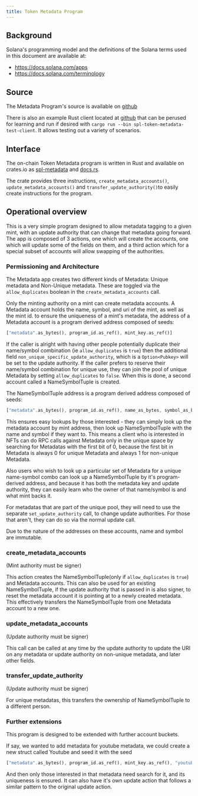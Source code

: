```yaml
---
title: Token Metadata Program
---
```


## Background

Solana's programming model and the definitions of the Solana terms used in this
document are available at:

- https://docs.solana.com/apps
- https://docs.solana.com/terminology

## Source

The Metadata Program's source is available on
[github](https://github.com/solana-labs/solana-program-library)

There is also an example Rust client located at
[github](https://github.com/solana-labs/solana-program-library/tree/master/token_metadata/test/src/main.rs)
that can be perused for learning and run if desired with `cargo run --bin spl-token-metadata-test-client`. It allows testing out a variety of scenarios.

## Interface

The on-chain Token Metadata program is written in Rust and available on crates.io as
[spl-metadata](https://crates.io/crates/spl-token-metadata) and
[docs.rs](https://docs.rs/spl-token-metadata).

The crate provides three instructions, `create_metadata_accounts()`, `update_metadata_accounts()` and `transfer_update_authority()`to easily create instructions for the program.

## Operational overview

This is a very simple program designed to allow metadata tagging to a given mint, with an update authority
that can change that metadata going forward. The app is composed of 3 actions, one which will create the accounts, one which will update some of the fields on them, and a third action which for a special subset
of accounts will allow swapping of the authorities.

### Permissioning and Architecture

The Metadata app creates two different kinds of Metadata: Unique metadata and Non-Unique metadata. These are
toggled via the `allow_duplicates` boolean in the `create_metadata_accounts` call.

Only the minting authority on a mint can create metadata accounts. A Metadata account holds the name, symbol,
and uri of the mint, as well as the mint id. to ensure the uniqueness of
a mint's metadata, the address of a Metadata account is a program derived address composed of seeds:

```rust
["metadata".as_bytes(), program_id.as_ref(), mint_key.as_ref()]
```

If the caller is alright with having other people potentially duplicate their name/symbol combination
(ie `allow_duplicates` is `true`) then the additional field `non_unique_specific_update_authority`,
which is a `Option<Pubkey>` will be set to the update authority. If the caller prefers to reserve their
name/symbol combination for unique use, they can join the pool of unique Metadata by
setting `allow_duplicates` to `false`. When this is done, a second account called a NameSymbolTuple is created.

The NameSymbolTuple address is a program derived address composed of seeds:

```rust
["metadata".as_bytes(), program_id.as_ref(), name_as_bytes, symbol_as_bytes]
```

This ensures easy lookups by those interested - they can simply look up the metadata account by mint address, then
look up NameSymbolTuple with the name and symbol if they want to. This means a client who is interested in NFTs
can do RPC calls against Metadata only in the unique space by searching for Metadatas with the first bit of 0,
because the first bit in Metadata is always 0 for unique Metadata and always 1 for non-unique Metadata.

Also users who wish to look up a particular set of Metadata for a unique name-symbol combo can look up a NameSymbolTuple by it's program-derived address, and because it has both the metadata key and update authority,
they can easily learn who the owner of that name/symbol is and what mint backs it.

For metadatas that are part of the unique pool, they will need to use the separate `set_update_authority` call,
to change update authorities. For those that aren't, they can do so via the normal update call.

Due to the nature of the addresses on these accounts, name and symbol are immutable.

### create_metadata_accounts

(Mint authority must be signer)

This action creates the NameSymbolTuple(only if `allow_duplicates` is `true`) and Metadata accounts.
This can also be used for an existing NameSymbolTuple, if the update authority that is passed in is also signer,
to reset the metadata account it is pointing at to a newly created metadata. This effectively transfers the
NameSymbolTuple from one Metadata account to a new one.

### update_metadata_accounts

(Update authority must be signer)

This call can be called at any time by the update authority to update the URI on any metadata or
update authority on non-unique metadata, and later other fields.

### transfer_update_authority

(Update authority must be signer)

For unique metadatas, this transfers the ownership of NameSymbolTuple to a different person.

### Further extensions

This program is designed to be extended with further account buckets.

If say, we wanted to add metadata for youtube metadata, we could create a new struct called Youtube
and seed it with the seed

```rust
["metadata".as_bytes(), program_id.as_ref(), mint_key.as_ref(), "youtube".as_bytes()]
```

And then only those interested in that metadata need search for it, and its uniqueness is ensured. It can also
have it's own update action that follows a similar pattern to the original update action.
